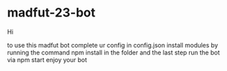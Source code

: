 # madfut-23-bot
Hi

to use this madfut bot 
complete ur config in config.json
install modules by running the command npm install in the folder
and the last step run the bot via npm start
enjoy your bot
